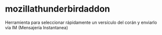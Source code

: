 # mozillathunderbirdaddon
Herramienta para seleccionar rápidamente un versículo del corán y enviarlo vía IM (Mensajería Instantanea) 
